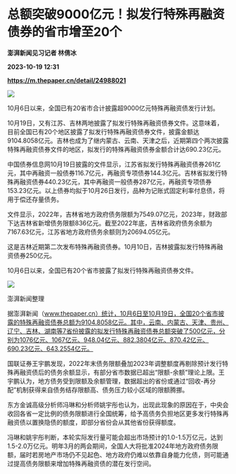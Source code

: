 # 总额突破9000亿元！拟发行特殊再融资债券的省市增至20个
**澎湃新闻见习记者 林倩冰**

**2023-10-19 12:31**

**https://m.thepaper.cn/detail/24988021**

![](https://imagecloud.thepaper.cn/thepaper/image/274/774/245.jpg)

10月6日以来，全国已有20省市合计披露超9000亿元特殊再融资债发行计划。

10月19日，又有江苏、吉林两地披露了拟发行特殊再融资债券文件。这意味着，目前全国已有20个地区披露了拟发行特殊再融资债券文件，披露金额达9104.8058亿元。吉林也成为了继内蒙古、云南、天津之后，近期第四个两次披露特殊再融资债券文件的地区，拟发行的特殊再融资债券金额合计达690.23亿元。

中国债券信息网10月19日披露的文件显示，江苏省拟发行特殊再融资债券261亿元，其中再融资一般债券116.7亿元，再融资专项债券144.3亿元。吉林省拟发行特殊再融资债券440.23亿元，其中再融资一般债券287亿元，再融资专项债券153.23亿元。以上债券均拟于10月26日发行，品种为记账式固定利率付息债，将用于偿还存量债务。

文件显示，2022年，吉林省地方政府债务限额为7549.07亿元，2023年，财政部下达吉林省新增债务限额836亿元。截至2022年底，吉林省政府债务余额为7167.63亿元，江苏省地方政府债务余额则为20694.05亿元。

这是吉林近期第二次发布特殊再融资债券。10月10日，吉林披露拟发行特殊再融资债券250亿元。

10月6日以来，全国已有20个省市披露了拟发行特殊再融资债券文件。

![](https://imagecloud.thepaper.cn/thepaper/image/274/766/923.png)

澎湃新闻整理

据澎湃新闻（www.thepaper.cn）统计，10月6日至10月19日，全国20个省市披露的特殊再融资债券总额为9104.8058亿元。其中，云南、内蒙古、天津、贵州、辽宁、吉林、湖南等7省份披露的拟发行特殊再融资债券总额突破了500亿元，分别为1076亿元、1067亿元、948.04亿元、882.3804亿元、870.42亿元、690.23亿元、643.2554亿元。

国联证券王宇鹏发现，2022年末债务限额叠加2023年调整额度再剔除预计发行特殊再融资债后的债务余额显示，有部分省市数据已超出“限额-余额”理论上限。王宇鹏认为，地方债务受到限额及余额管理，数据超出的省份或通过“回收-再分配”机制获得来自债务结存限额高、债务压力较小区域的限额腾挪。

东方金诚高级分析师冯琳和分析师姚宇彤也认为，出现此现象的原因在于，中央会收回各省一定比例的债务限额进行全国统筹，给予高债务负担地区更多发行特殊再融资债以置换隐债的额度，即部分省份会从其他省份获得额度。

冯琳和姚宇彤判断，本轮实际发行量可能会超出市场预计的1.0-1.5万亿元，达到1.5-2.0万亿元。明年3月的两会期间，全国人大将批准2024年地方政府债务限额，届时若房地产市场仍不见起色、地方政府仍难以依靠自身能力化债，则可能通过提高债务限额来增加特殊再融资债的潜在发行空间。